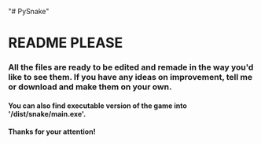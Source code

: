 "# PySnake" 
<p><h1> README PLEASE </h1>
<p><h3> All the files are ready to be edited and remade in the way you'd like to see them. If you have any ideas on improvement, tell me or download and make them on your own.
<p><h4> You can also find executable version of the game into '/dist/snake/main.exe'.
<p><h4> Thanks for your attention!
